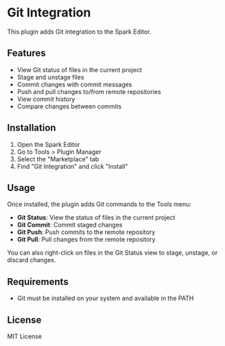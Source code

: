 # Git Integration

This plugin adds Git integration to the Spark Editor.

## Features

- View Git status of files in the current project
- Stage and unstage files
- Commit changes with commit messages
- Push and pull changes to/from remote repositories
- View commit history
- Compare changes between commits

## Installation

1. Open the Spark Editor
2. Go to Tools > Plugin Manager
3. Select the "Marketplace" tab
4. Find "Git Integration" and click "Install"

## Usage

Once installed, the plugin adds Git commands to the Tools menu:

- **Git Status**: View the status of files in the current project
- **Git Commit**: Commit staged changes
- **Git Push**: Push commits to the remote repository
- **Git Pull**: Pull changes from the remote repository

You can also right-click on files in the Git Status view to stage, unstage, or discard changes.

## Requirements

- Git must be installed on your system and available in the PATH

## License

MIT License
